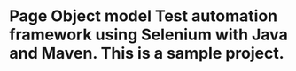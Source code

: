 # Page Object model Test automation framework using Selenium with Java and Maven. This is a sample project.

